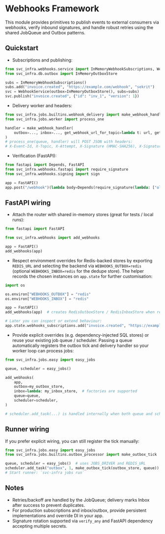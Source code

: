 # Webhooks Framework

This module provides primitives to publish events to external consumers via webhooks, verify inbound signatures, and handle robust retries using the shared JobQueue and Outbox patterns.

## Quickstart

- Subscriptions and publishing:

```python
from svc_infra.webhooks.service import InMemoryWebhookSubscriptions, WebhookService
from svc_infra.db.outbox import InMemoryOutboxStore

subs = InMemoryWebhookSubscriptions()
subs.add("invoice.created", "https://example.com/webhook", "sekrit")
svc = WebhookService(outbox=InMemoryOutboxStore(), subs=subs)
svc.publish("invoice.created", {"id": "inv_1", "version": 1})
```

- Delivery worker and headers:

```python
from svc_infra.jobs.builtins.webhook_delivery import make_webhook_handler
from svc_infra.jobs.worker import process_one

handler = make_webhook_handler(
    outbox=..., inbox=..., get_webhook_url_for_topic=lambda t: url, get_secret_for_topic=lambda t: secret,
)
# process_one(queue, handler) will POST JSON with headers:
# X-Event-Id, X-Topic, X-Attempt, X-Signature (HMAC-SHA256), X-Signature-Alg, X-Signature-Version, X-Payload-Version
```

- Verification (FastAPI):

```python
from fastapi import Depends, FastAPI
from svc_infra.webhooks.fastapi import require_signature
from svc_infra.webhooks.signing import sign

app = FastAPI()
app.post("/webhook")(lambda body=Depends(require_signature(lambda: ["old","new"])): {"ok": True})
```

## FastAPI wiring

- Attach the router with shared in-memory stores (great for tests / local runs):

```python
from fastapi import FastAPI

from svc_infra.webhooks import add_webhooks

app = FastAPI()
add_webhooks(app)
```

- Respect environment overrides for Redis-backed stores by exporting `REDIS_URL`
  and selecting the backend via `WEBHOOKS_OUTBOX=redis` (optional
  `WEBHOOKS_INBOX=redis` for the dedupe store).  The helper records the chosen
  instances on `app.state` for further customisation:

```python
import os

os.environ["WEBHOOKS_OUTBOX"] = "redis"
os.environ["WEBHOOKS_INBOX"] = "redis"

app = FastAPI()
add_webhooks(app)  # creates RedisOutboxStore / RedisInboxStore when redis-py is available

# Later you can inspect or extend behaviour:
app.state.webhooks_subscriptions.add("invoice.created", "https://example.com/webhook", "sekrit")
```

- Provide explicit overrides (e.g. dependency-injected SQL stores) or reuse your
  existing job queue / scheduler.  Passing a queue automatically registers the
  outbox tick and delivery handler so your worker loop can process jobs:

```python
from svc_infra.jobs.easy import easy_jobs

queue, scheduler = easy_jobs()

add_webhooks(
    app,
    outbox=my_outbox_store,
    inbox=lambda: my_inbox_store,  # factories are supported
    queue=queue,
    scheduler=scheduler,
)

# scheduler.add_task(...) is handled internally when both queue and scheduler are supplied
```

## Runner wiring

If you prefer explicit wiring, you can still register the tick manually:

```python
from svc_infra.jobs.easy import easy_jobs
from svc_infra.jobs.builtins.outbox_processor import make_outbox_tick

queue, scheduler = easy_jobs()  # uses JOBS_DRIVER and REDIS_URL
scheduler.add_task("outbox", 1, make_outbox_tick(outbox_store, queue))
# Start runner: `svc-infra jobs run`
```

## Notes
- Retries/backoff are handled by the JobQueue; delivery marks Inbox after success to prevent duplicates.
- For production subscriptions and inbox/outbox, provide persistent implementations and override DI in your app.
- Signature rotation supported via `verify_any` and FastAPI dependency accepting multiple secrets.
